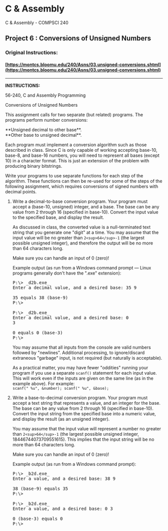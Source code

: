 # C & Assembly
C & Assembly - COMPSCI 240
## Project 6 : Conversions of Unsigned Numbers
### Original Instructions:
#### [https://montcs.bloomu.edu/240/Asns/03.unsigned-conversions.shtml](https://montcs.bloomu.edu/240/Asns/03.unsigned-conversions.shtml)
--------------------
**INSTRUCTIONS:**

56-240, C and Assembly Programming

Conversions of Unsigned Numbers

This assignment calls for two separate (but related) programs. The programs perform number conversions:

<dl>

<dt>**Unsigned decimal to other base**.</dt>

<dt>**Other base to unsigned decimal**.</dt>

</dl>

Each program must implement a conversion algorithm such as those described in class. Since C is only capable of working accepting base-10, base-8, and base-16 numbers, you will need to represent all bases (except 10) in a character format. This is just an extension of the problem with producing binary bitstrings.

Write your programs to use separate functions for each step of the algorithm. These functions can then be re-used for some of the steps of the following assignment, which requires conversions of signed numbers with decimal points.

1.  Write a decimal-to-base conversion program. Your program must accept a (base-10, unsigned) integer, and a base. The base can be any value from 2 through 16 (specified in base-10). Convert the input value to the specified base, and display the result.

    As discussed in class, the converted value is a null-terminated text string that you generate one "digit" at a time. You may assume that the input value will be no greater than `2<sup>64</sup>-1` (the largest possible unsigned integer), and therefore the output will be no more than 64 characters long.

    Make sure you can handle an input of 0 (zero)!

    Example output (as run from a Windows command prompt — Linux programs generally don't have the ".exe" extension):

    <pre class="outputbox"><span class="prompt">P:\></span> _d2b.exe_
    Enter a decimal value, and a desired base: 35 9

    35 equals 38 (base-9)
    <span class="prompt">P:\></span>

    <span class="prompt">P:\></span> _d2b.exe_
    Enter a decimal value, and a desired base: 0
    3

    0 equals 0 (base-3)
    <span class="prompt">P:\></span>
    </pre>

    You may assume that all inputs from the console are valid numbers followed by "newlines". Additional processing, to ignore/discard extraneous "garbage" input, is not required (but naturally is acceptable).

    As a practical matter, you may have fewer "oddities" running your program if you use a separate `scanf()` statement for each input value. This will work even if the inputs are given on the same line (as in the example above). For example: `scanf(" %u", &number); scanf(" %u", &base);`

2.  Write a base-to-decimal conversion program. Your program must accept a text string that represents a value, and an integer for the base. The base can be any value from 2 through 16 (specified in base-10). Convert the input string from the specified base into a numeric value, and display the result (as an unsigned integer).

    You may assume that the input value will represent a number no greater than `2<sup>64</sup>-1` (the largest possible unsigned integer, 18446744073709551615). This implies that the input string will be no more than 64 characters long.

    Make sure you can handle an input of 0 (zero)!

    Example output (as run from a Windows command prompt):

    <pre class="outputbox"><span class="prompt">P:\></span> _b2d.exe_
    Enter a value, and a desired base: 38 9

    38 (base-9) equals 35
    <span class="prompt">P:\></span>

    <span class="prompt">P:\></span> _b2d.exe_
    Enter a value, and a desired base: 0 3

    0 (base-3) equals 0
    <span class="prompt">P:\></span>
    </pre>

